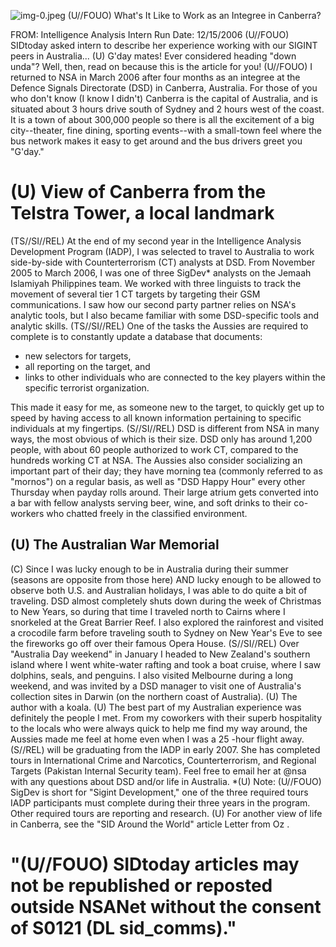 ![img-0.jpeg](img-0.jpeg)
(U//FOUO) What's It Like to Work as an Integree in Canberra?

FROM:
Intelligence Analysis Intern
Run Date: $12 / 15 / 2006$
(U//FOUO) SIDtoday asked intern to describe her experience working with our SIGINT peers in Australia...
(U) G'day mates! Ever considered heading "down unda"? Well, then, read on because this is the article for you!
(U//FOUO) I returned to NSA in March 2006 after four months as an integree at the Defence Signals Directorate (DSD) in Canberra, Australia. For those of you who don't know (I know I didn't) Canberra is the capital of Australia, and is situated about 3 hours drive south of Sydney and 2 hours west of the coast. It is a town of about 300,000 people so there is all the excitement of a big city--theater, fine dining, sporting events--with a small-town feel where the bus network makes it easy to get around and the bus drivers greet you "G'day."

# (U) View of Canberra from the Telstra Tower, a local landmark 

(TS//SI//REL) At the end of my second year in the Intelligence Analysis Development Program (IADP), I was selected to travel to Australia to work side-by-side with Counterterrorism (CT) analysts at DSD. From November 2005 to March 2006, I was one of three SigDev* analysts on the Jemaah Islamiyah Philippines team. We worked with three linguists to track the movement of several tier 1 CT targets by targeting their GSM communications. I saw how our second party partner relies on NSA's analytic tools, but I also became familiar with some DSD-specific tools and analytic skills.
(TS//SI//REL) One of the tasks the Aussies are required to complete is to constantly update a database that documents:

- new selectors for targets,
- all reporting on the target, and
- links to other individuals who are connected to the key players within the specific terrorist organization.

This made it easy for me, as someone new to the target, to quickly get up to speed by having access to all known information pertaining to specific individuals at my fingertips.
(S//SI//REL) DSD is different from NSA in many ways, the most obvious of which is their size. DSD only has around 1,200 people, with about 60 people authorized to work CT, compared to the hundreds working CT at NSA. The Aussies also consider socializing an important part of their day; they have morning tea (commonly referred to as "mornos") on a regular basis, as well as "DSD Happy Hour" every other Thursday when payday rolls around. Their large atrium gets converted into a bar with fellow analysts serving beer, wine, and soft drinks to their co-workers who chatted freely in the classified environment.

## (U) The Australian War Memorial

(C) Since I was lucky enough to be in Australia during their summer (seasons are opposite from those here) AND lucky enough to be allowed to observe both U.S. and Australian holidays, I was able to do quite a bit of traveling. DSD almost completely shuts down during the week of
Christmas to New Years, so during that time I traveled north to Cairns where I snorkeled at the Great Barrier Reef. I also explored the rainforest and visited a crocodile farm before traveling south to Sydney on New Year's Eve to see the fireworks go off over their famous Opera House.
(S//SI//REL) Over "Australia Day weekend" in January I headed to New Zealand's southern island where I went white-water rafting and took a boat cruise, where I saw dolphins, seals, and penguins. I also visited Melbourne during a long weekend, and was invited by a DSD manager to visit one of Australia's collection sites in Darwin (on the northern coast of Australia).
(U) The author with a koala.
(U) The best part of my Australian experience was definitely the people I met. From my coworkers with their superb hospitality to the locals who were always quick to help me find my way around, the Aussies made me feel at home even when I was a 25 -hour flight away.
(S//REL) will be graduating from the IADP in early 2007. She has completed tours in International Crime and Narcotics, Counterterrorism, and Regional Targets (Pakistan Internal Security team). Feel free to email her at @nsa with any questions about DSD and/or life in Australia.
*(U) Note:
(U//FOUO) SigDev is short for "Sigint Development," one of the three required tours IADP participants must complete during their three years in the program. Other required tours are reporting and research.
(U) For another view of life in Canberra, see the "SID Around the World" article Letter from Oz .

# "(U//FOUO) SIDtoday articles may not be republished or reposted outside NSANet without the consent of S0121 (DL sid_comms)."
